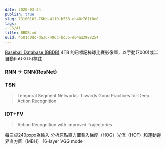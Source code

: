 ```yaml
---
date: 2020-03-24
publish: true
slug: 7310010f-76bb-4110-b533-eb48c761f8e8
tags:
- CS/Ai
title: BBDB.md
uuid: 4501c0dc-da36-496c-bd35-e04a23988254
---
```

[Baseball Database (BBDB)](https://sites.google.com/site/eccv2018bbdb/) 4TB 的已標記棒球比賽影像庫，以手動(7000)或半自動(loU<0.5)標註

### RNN -> CNN(ResNet)

### TSN

> Temporal Segment Networks: Towards Good
> Practices for Deep Action Recognition



### IDT+FV

> Action Recognition with Improved Trajectories



每三貞240pxpx為輸入
分析原點直方圖輸入梯度（HOG）光流（HOF）和運動邊界直方圖（MBH）
16-layer VGG model
